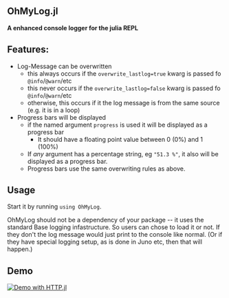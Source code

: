OhMyLog.jl
---------
**A enhanced console logger for the julia REPL**





## Features:

 - Log-Message can be overwritten
   - this always occurs if the `overwrite_lastlog=true` kwarg is passed fo `@info`/`@warn`/etc
   - this never occurs if the `overwrite_lastlog=false` kwarg is passed fo `@info`/`@warn`/etc
   - otherwise, this occurs if it the log message is from the same source (e.g. it is in a loop)
 - Progress bars will be displayed
   - if the named argument `progress` is used it will be displayed as a progress bar
		- It should have a floating point value between 0 (0%) and 1 (100%) 
   - If *any* argument has a percentage string, eg `"51.3 %"`, it also will be displayed as a progress bar.
   - Progress bars use the same overwriting rules as above.
   
   
## Usage

Start it by running `using OhMyLog`.

OhMyLog should not be a dependency of your package -- it uses the standard Base logging infastructure.
So users can chose to load it or not.
If they don't the log message would just print to the console like normal.
(Or if they have special logging setup, as is done in Juno etc, then that will happen.)


## Demo

[![Demo with HTTP.jl](https://asciinema.org/a/00hoDMBZqtNxwHxKThDg5j9cC.png)](https://asciinema.org/a/00hoDMBZqtNxwHxKThDg5j9cC?t=9)
